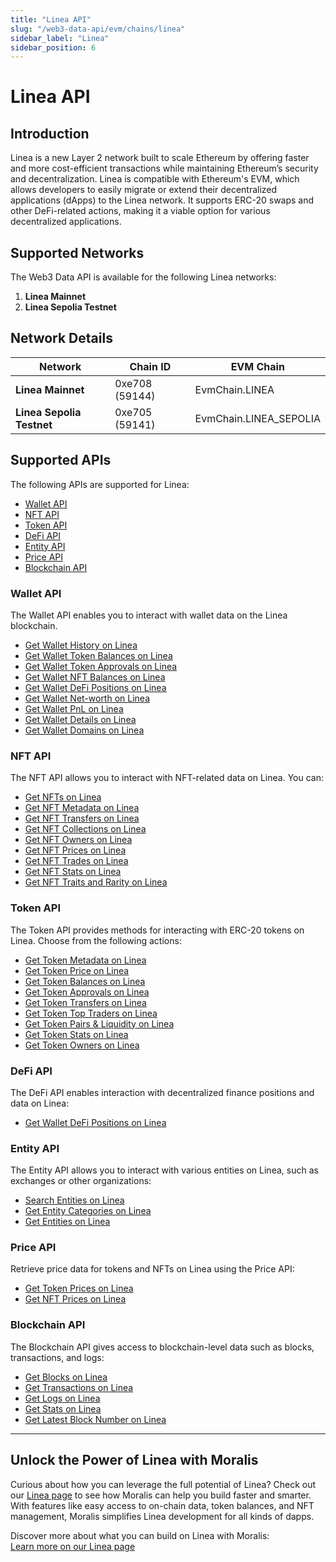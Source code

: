 ```yaml
---
title: "Linea API"
slug: "/web3-data-api/evm/chains/linea"
sidebar_label: "Linea"
sidebar_position: 6
---
```


# Linea API

## Introduction

Linea is a new Layer 2 network built to scale Ethereum by offering faster and more cost-efficient transactions while maintaining Ethereum’s security and decentralization. Linea is compatible with Ethereum's EVM, which allows developers to easily migrate or extend their decentralized applications (dApps) to the Linea network. It supports ERC-20 swaps and other DeFi-related actions, making it a viable option for various decentralized applications.

## Supported Networks

The Web3 Data API is available for the following Linea networks:

1. **Linea Mainnet**
2. **Linea Sepolia Testnet**

## Network Details

| Network                   | Chain ID       | EVM Chain              |
| ------------------------- | -------------- | ---------------------- |
| **Linea Mainnet**         | 0xe708 (59144) | EvmChain.LINEA         |
| **Linea Sepolia Testnet** | 0xe705 (59141) | EvmChain.LINEA_SEPOLIA |

## Supported APIs

The following APIs are supported for Linea:

- [Wallet API](/web3-data-api/evm/reference#wallet-api)
- [NFT API](/web3-data-api/evm/reference#nft-api)
- [Token API](/web3-data-api/evm/reference#token-api)
- [DeFi API](/web3-data-api/evm/reference#defi-api)
- [Entity API](/web3-data-api/evm/reference#entity-api)
- [Price API](/web3-data-api/evm/reference#price-api)
- [Blockchain API](/web3-data-api/evm/reference#blockchain-api)

### Wallet API

The Wallet API enables you to interact with wallet data on the Linea blockchain.

- [Get Wallet History on Linea](/web3-data-api/evm/reference#get-wallet-history)
- [Get Wallet Token Balances on Linea](/web3-data-api/evm/reference#get-wallet-token-balances)
- [Get Wallet Token Approvals on Linea](/web3-data-api/evm/reference#get-wallet-token-approvals)
- [Get Wallet NFT Balances on Linea](/web3-data-api/evm/reference#get-wallet-nfts)
- [Get Wallet DeFi Positions on Linea](/web3-data-api/evm/reference#get-wallet-defi-positions)
- [Get Wallet Net-worth on Linea](/web3-data-api/evm/reference#get-wallet-net-worth)
- [Get Wallet PnL on Linea](/web3-data-api/evm/reference#get-wallet-pnl)
- [Get Wallet Details on Linea](/web3-data-api/evm/reference#get-wallet-details)
- [Get Wallet Domains on Linea](/web3-data-api/evm/reference#get-wallet-domains)

### NFT API

The NFT API allows you to interact with NFT-related data on Linea. You can:

- [Get NFTs on Linea](/web3-data-api/evm/reference#get-nfts)
- [Get NFT Metadata on Linea](/web3-data-api/evm/reference#get-nft-metadata)
- [Get NFT Transfers on Linea](/web3-data-api/evm/reference#get-nft-transfers)
- [Get NFT Collections on Linea](/web3-data-api/evm/reference#get-nft-collections)
- [Get NFT Owners on Linea](/web3-data-api/evm/reference#get-nft-owners)
- [Get NFT Prices on Linea](/web3-data-api/evm/reference#get-nft-prices)
- [Get NFT Trades on Linea](/web3-data-api/evm/reference#get-nft-trades)
- [Get NFT Stats on Linea](/web3-data-api/evm/reference#get-nft-stats)
- [Get NFT Traits and Rarity on Linea](/web3-data-api/evm/reference#get-nft-traits-and-rarity)

### Token API

The Token API provides methods for interacting with ERC-20 tokens on Linea. Choose from the following actions:

- [Get Token Metadata on Linea](/web3-data-api/evm/reference#get-token-metadata)
- [Get Token Price on Linea](/web3-data-api/evm/reference#get-token-price)
- [Get Token Balances on Linea](/web3-data-api/evm/reference#get-token-balances)
- [Get Token Approvals on Linea](/web3-data-api/evm/reference#get-token-approvals)
- [Get Token Transfers on Linea](/web3-data-api/evm/reference#get-token-transfers)
- [Get Token Top Traders on Linea](/web3-data-api/evm/reference#get-token-top-traders)
- [Get Token Pairs & Liquidity on Linea](/web3-data-api/evm/reference#get-token-pairs--liquidity)
- [Get Token Stats on Linea](/web3-data-api/evm/reference#get-token-stats)
- [Get Token Owners on Linea](/web3-data-api/evm/reference#get-token-owners)

### DeFi API

The DeFi API enables interaction with decentralized finance positions and data on Linea:

- [Get Wallet DeFi Positions on Linea](/web3-data-api/evm/reference#get-wallet-defi-positions)

### Entity API

The Entity API allows you to interact with various entities on Linea, such as exchanges or other organizations:

- [Search Entities on Linea](/web3-data-api/evm/reference#search-entities)
- [Get Entity Categories on Linea](/web3-data-api/evm/reference#get-entity-categories)
- [Get Entities on Linea](/web3-data-api/evm/reference#get-entities)

### Price API

Retrieve price data for tokens and NFTs on Linea using the Price API:

- [Get Token Prices on Linea](/web3-data-api/evm/reference#get-token-prices)
- [Get NFT Prices on Linea](/web3-data-api/evm/reference#get-nft-prices)

### Blockchain API

The Blockchain API gives access to blockchain-level data such as blocks, transactions, and logs:

- [Get Blocks on Linea](/web3-data-api/evm/reference#get-blocks)
- [Get Transactions on Linea](/web3-data-api/evm/reference#get-transactions)
- [Get Logs on Linea](/web3-data-api/evm/reference#get-logs)
- [Get Stats on Linea](/web3-data-api/evm/reference#get-stats)
- [Get Latest Block Number on Linea](/web3-data-api/evm/reference#get-latest-block-number)

---

## Unlock the Power of Linea with Moralis

Curious about how you can leverage the full potential of Linea? Check out our [Linea page](https://developers.moralis.com/chains/linea/) to see how Moralis can help you build faster and smarter. With features like easy access to on-chain data, token balances, and NFT management, Moralis simplifies Linea development for all kinds of dapps.

Discover more about what you can build on Linea with Moralis:  
[Learn more on our Linea page](https://developers.moralis.com/chains/linea/)
